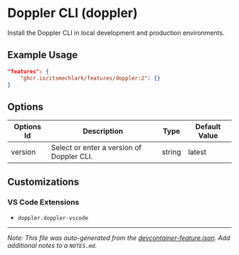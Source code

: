 
# Doppler CLI (doppler)

Install the Doppler CLI in local development and production environments.

## Example Usage

```json
"features": {
    "ghcr.io/itsmechlark/features/doppler:2": {}
}
```

## Options

| Options Id | Description | Type | Default Value |
|-----|-----|-----|-----|
| version | Select or enter a version of Doppler CLI. | string | latest |

## Customizations

### VS Code Extensions

- `doppler.doppler-vscode`



---

_Note: This file was auto-generated from the [devcontainer-feature.json](devcontainer-feature.json).  Add additional notes to a `NOTES.md`._
